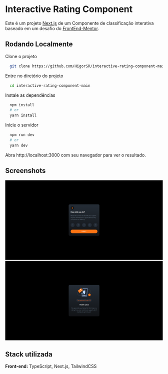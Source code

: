 # Interactive Rating Component

Este é um projeto [Next.js](https://nextjs.org/) de um Componente de classificação interativa baseado em um desafio do [FrontEnd-Mentor](https://www.frontendmentor.io/challenges/results-summary-component-CE_K6s0maV).

## Rodando Localmente

Clone o projeto

```bash
  git clone https://github.com/HigorSR/interactive-rating-component-main.git
```

Entre no diretório do projeto

```bash
  cd interactive-rating-component-main
```

Instale as dependências

```bash
  npm install
  # or
  yarn install
```

Inicie o servidor

```bash
  npm run dev
  # or
  yarn dev
```

Abra http://localhost:3000 com seu navegador para ver o resultado.

## Screenshots

<div align="center">
  <img height="50%" src="./public/assets/card.png">
  <img height="50%" src="./public/assets/thankyou.png">
</div>

## Stack utilizada

**Front-end:** TypeScript, Next.js, TailwindCSS
